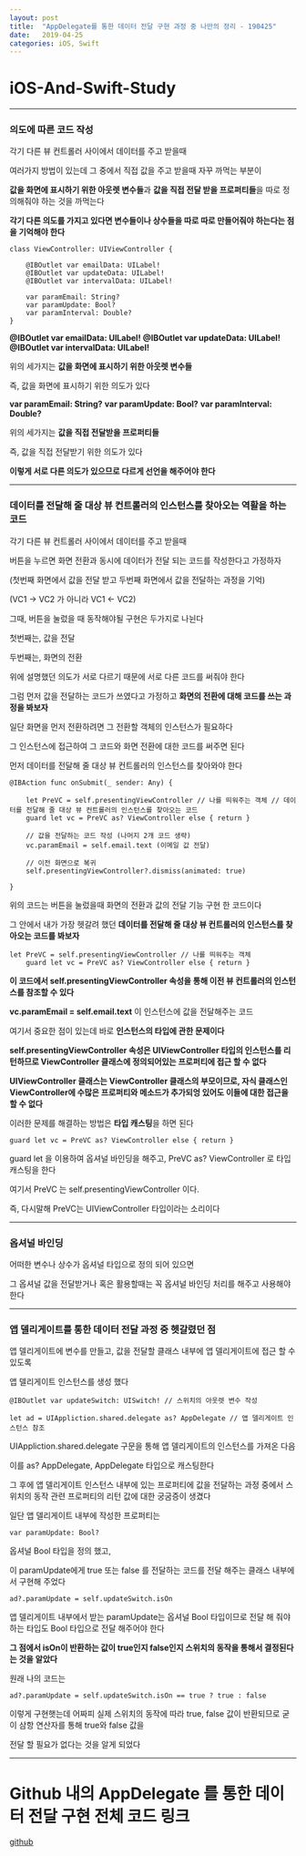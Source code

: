 ```yaml
---
layout: post
title:  "AppDelegate를 통한 데이터 전달 구현 과정 중 나만의 정리 - 190425"
date:   2019-04-25
categories: iOS, Swift
---
```


# iOS-And-Swift-Study

---

### 의도에 따른 코드 작성

각기 다른 뷰 컨트롤러 사이에서 데이터를 주고 받을때

여러가지 방법이 있는데 그 중에서 직접 값을 주고 받을때 자꾸 까먹는 부분이

**값을 화면에 표시하기 위한 아웃렛 변수들**과 **값을 직접 전달 받을 프로퍼티들**을 따로 정의해줘야 하는 것을 까먹는다

**각기 다른 의도를 가지고 있다면 변수들이나 상수들을 따로 따로 만들어줘야 하는다는 점을 기억해야 한다**

```
class ViewController: UIViewController {
    
    @IBOutlet var emailData: UILabel!
    @IBOutlet var updateData: UILabel!
    @IBOutlet var intervalData: UILabel!
    
    var paramEmail: String?
    var paramUpdate: Bool?
    var paramInterval: Double?
}
```

**@IBOutlet var emailData: UILabel!**
**@IBOutlet var updateData: UILabel!**
**@IBOutlet var intervalData: UILabel!**

위의 세가지는 **값을 화면에 표시하기 위한 아웃렛 변수들**

즉, 값을 화면에 표시하기 위한 의도가 있다

**var paramEmail: String?**
**var paramUpdate: Bool?**
**var paramInterval: Double?**

위의 세가지는 **값을 직접 전달받을 프로퍼티들**

즉, 값을 직접 전달받기 위한 의도가 있다

**이렇게 서로 다른 의도가 있으므로 다르게 선언을 해주어야 한다**

---

### 데이터를 전달해 줄 대상 뷰 컨트롤러의 인스턴스를 찾아오는 역활을 하는 코드

각기 다른 뷰 컨트롤러 사이에서 데이터를 주고 받을때

버튼을 누르면 화면 전환과 동시에 데이터가 전달 되는 코드를 작성한다고 가정하자 

(첫번째 화면에서 값을 전달 받고 두번째 화면에서 값을 전달하는 과정을 기억)

(VC1 -> VC2 가 아니라 VC1 <- VC2)

그때, 버튼을 눌렀을 때 동작해야될 구현은 두가지로 나뉜다

첫번째는, 값을 전달

두번째는, 화면의 전환

위에 설명했던 의도가 서로 다르기 때문에 서로 다른 코드를 써줘야 한다

그럼 먼저 값을 전달하는 코드가 쓰였다고 가정하고 **화면의 전환에 대해 코드를 쓰는 과정을 봐보자**

일단 화면을 먼저 전환하려면 그 전환할 객체의 인스턴스가 필요하다

그 인스턴스에 접근하여 그 코드와 화면 전환에 대한 코드를 써주면 된다

먼저 데이터를 전달해 줄 대상 뷰 컨트롤러의 인스턴스를 찾아와야 한다

```
@IBAction func onSubmit(_ sender: Any) {
    
    let PreVC = self.presentingViewController // 나를 띄워주는 객체 // 데이터를 전달해 줄 대상 뷰 컨트롤러의 인스턴스를 찾아오는 코드
    guard let vc = PreVC as? ViewController else { return }
    
    // 값을 전달하는 코드 작성 (나머지 2개 코드 생략)
    vc.paramEmail = self.email.text (이메일 값 전달)
    
    // 이전 화면으로 복귀
    self.presentingViewController?.dismiss(animated: true)

}
```

위의 코드는 버튼을 눌렀을때 화면의 전환과 값의 전달 기능 구현 한 코드이다

그 안에서 내가 가장 헷갈려 했던 **데이터를 전달해 줄 대상 뷰 컨트롤러의 인스턴스를 찾아오는 코드를 봐보자**

```
let PreVC = self.presentingViewController // 나를 띄워주는 객체
    guard let vc = PreVC as? ViewController else { return }
```

**이 코드에서 self.presentingViewController 속성을 통해 이전 뷰 컨트롤러의 인스턴스를 참조할 수 있다**

**vc.paramEmail = self.email.text** 이 인스턴스에 값을 전달해주는 코드

여기서 중요한 점이 있는데 바로 **인스턴스의 타입에 관한 문제이다**

**self.presentingViewController 속성은 UIViewController 타입의 인스턴스를 리턴하므로 ViewController 클래스에 정의되어있는 프로퍼티에 접근 할 수 없다**

**UIViewController 클래스는 ViewController 클래스의 부모이므로, 자식 클래스인 ViewController에 수많은 프로퍼티와 메소드가 추가되엉 있어도 이들에 대한 접근을 할 수 없다**

이러한 문제를 해결하는 방법은 **타입 캐스팅**을 하면 된다

```
guard let vc = PreVC as? ViewController else { return }
```

guard let 을 이용하여 옵셔널 바인딩을 해주고, PreVC as? ViewController 로 타입 캐스팅을 한다

여기서 PreVC 는 self.presentingViewController 이다.

즉, 다시말해 PreVC는 UIViewController 타입이라는 소리이다

---

### 옵셔널 바인딩

어떠한 변수나 상수가 옵셔널 타입으로 정의 되어 있으면

그 옵셔널 값을 전달받거나 혹은 활용할때는 꼭 옵셔널 바인딩 처리를 해주고 사용해야 한다

---

### 앱 델리게이트를 통한 데이터 전달 과정 중 헷갈렸던 점

앱 델리게이트에 변수를 만들고, 값을 전달할 클래스 내부에 앱 델리게이트에 접근 할 수 있도록

앱 델리게이트 인스턴스를 생성 했다

```
@IBOutlet var updateSwitch: UISwitch! // 스위치의 아웃렛 변수 작성

let ad = UIAppliction.shared.delegate as? AppDelegate // 앱 델리게이트 인스턴스 참조 
```

UIAppliction.shared.delegate 구문을 통해 앱 델리게이트의 인스턴스를 가져온 다음

이를 as? AppDelegate, AppDelegate 타입으로 캐스팅한다

그 후에 앱 델리게이트 인스턴스 내부에 있는 프로퍼티에 값을 전달하는 과정 중에서 스위치의 동작 관련 프로퍼티의 리턴 값에 대한 궁굼증이 생겼다

일단 앱 델리게이트 내부에 작성한 프로퍼티는

```
var paramUpdate: Bool?
```

옵셔널 Bool 타입을 정의 했고, 

이 paramUpdate에게 true 또는 false 를 전달하는 코드를 전달 해주는 클래스 내부에서 구현해 주었다

```
ad?.paramUpdate = self.updateSwitch.isOn
```

앱 델리게이트 내부에서 받는 paramUpdate는 옵셔널 Bool 타입이므로 전달 해 줘야 하는 타입도 Bool 타입으로 전달 해주어야 한다

**그 점에서 isOn이 반환하는 값이 true인지 false인지 스위치의 동작을 통해서 결정된다는 것을 알았다**

원래 나의 코드는 

```
ad?.paramUpdate = self.updateSwitch.isOn == true ? true : false
```

이렇게 구현햇는데 어짜피 실제 스위치의 동작에 따라 true, false 값이 반환되므로 굳이 삼항 연산자를 통해 true와 false 값을

전달 할 필요가 없다는 것을 알게 되었다

---

# Github 내의 AppDelegate 를 통한 데이터 전달 구현 전체 코드 링크

[github](https://github.com/VincentGeranium/Swift-Study/tree/master/SubmitValue-Stored)
